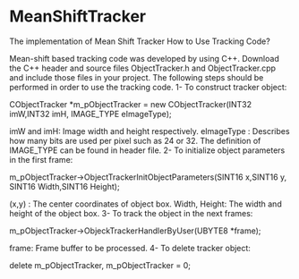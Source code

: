 # MeanShiftTracker
The implementation of Mean Shift Tracker
How to Use Tracking Code?

Mean-shift based tracking code was developed by using C++. Download the C++ header and source files ObjectTracker.h and ObjectTracker.cpp and include those files in your project. The following steps should be performed in order to use the tracking code.
1- To construct tracker object:


CObjectTracker *m_pObjectTracker = new CObjectTracker(INT32 imW,INT32 imH, 
                                                      IMAGE_TYPE eImageType);

imW and imH: Image width and height respectively.
eImageType : Describes how many bits are used per pixel such as 24 or 32. 
             The definition of IMAGE_TYPE can be found in header file.
2- To initialize object parameters in the first frame:


m_pObjectTracker->ObjectTrackerInitObjectParameters(SINT16 x,SINT16 y,
                                                     SINT16 Width,SINT16 Height);

(x,y)        : The center coordinates of object box.
Width, Height: The width and height of the object box.
3- To track the object in the next frames:


m_pObjectTracker->ObjeckTrackerHandlerByUser(UBYTE8 *frame);

frame: Frame buffer to be processed.
4- To delete tracker object:


delete m_pObjectTracker, m_pObjectTracker = 0;
